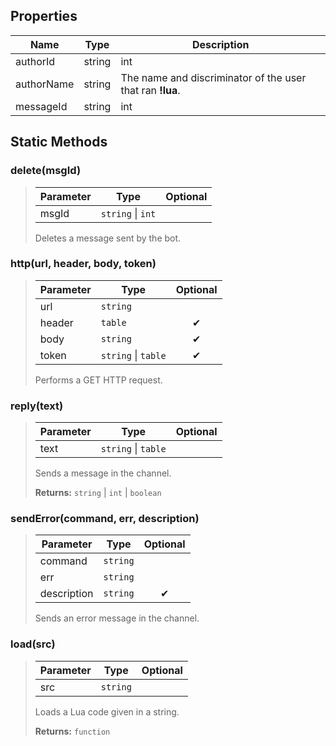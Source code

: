 ## Properties
| Name | Type | Description |
|-|-|-|
| authorId | string|int | The id of the user that ran **!lua**. |
| authorName | string | The name and discriminator of the user that ran **!lua**. |
| messageId | string|int | The id of the script message from **!lua**. |
## Static Methods
### delete(msgId)
>| Parameter | Type | Optional |
>|-|-|:-:|
>| msgId | `string` \| `int` |  |
>
>Deletes a message sent by the bot.

### http(url, header, body, token)
>| Parameter | Type | Optional |
>|-|-|:-:|
>| url | `string` |  |
>| header | `table` | ✔ |
>| body | `string` | ✔ |
>| token | `string` \| `table` | ✔ |
>
>Performs a GET HTTP request.

### reply(text)
>| Parameter | Type | Optional |
>|-|-|:-:|
>| text | `string` \| `table` |  |
>
>Sends a message in the channel.
>
>**Returns:** `string` | `int` | `boolean`

### sendError(command, err, description)
>| Parameter | Type | Optional |
>|-|-|:-:|
>| command | `string` |  |
>| err | `string` |  |
>| description | `string` | ✔ |
>
>Sends an error message in the channel.

### load(src)
>| Parameter | Type | Optional |
>|-|-|:-:|
>| src | `string` |  |
>
>Loads a Lua code given in a string.
>
>**Returns:** `function`
